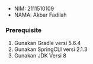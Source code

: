 - NIM: 2111510109
- NAMA: Akbar Fadilah

### Prerequisite
1. Gunakan Gradle versi 5.6.4
2. Gunakan SpringCLI versi 2.1.3
3. Gunakan JDK Versi 8
